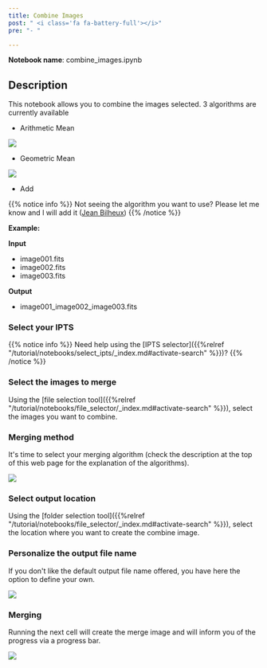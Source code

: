 ```yaml
---
title: Combine Images
post: " <i class='fa fa-battery-full'></i>"
pre: "- "

---
```


**Notebook name**: combine_images.ipynb

## Description

This notebook allows you to combine the images selected. 3 algorithms are currently
available

 * Arithmetic Mean
 
<img src='/tutorial/notebooks/combine_images/images/arithmetic_mean.png' />
 
 * Geometric Mean

<img src='/tutorial/notebooks/combine_images/images/geometric_mean.png' />

 * Add
 
{{% notice info %}}
Not seeing the algorithm you want to use? Please let me know and I will add it (<a href="/en/credits#jean_bilheux">Jean Bilheux</a>)
{{% /notice %}}
 
**Example:**

**Input**

 * image001.fits
 * image002.fits
 * image003.fits

**Output**

 * image001_image002_image003.fits

### Select your IPTS

{{% notice info %}}
Need help using the [IPTS selector]({{%relref "/tutorial/notebooks/select_ipts/_index.md#activate-search" %}})?
{{% /notice %}}

### Select the images to merge

Using the [file selection tool]({{%relref "/tutorial/notebooks/file_selector/_index.md#activate-search" %}}), select 
the images you want to combine. 

### Merging method

It's time to select your merging algorithm (check the description at the top of this web page for
the explanation of the algorithms). 

<img src='/tutorial/notebooks/combine_images/images/merging_methods.png' />

### Select output location

Using the [folder selection tool]({{%relref "/tutorial/notebooks/file_selector/_index.md#activate-search" %}}), select 
the location where you want to create the combine image.

### Personalize the output file name

If you don't like the default output file name offered, you have here the option to define
your own.

<img src='/tutorial/notebooks/combine_images/images/output_filename.png' />

### Merging

Running the next cell will create the merge image and will inform you of the progress via a progress bar. 

<img src='/tutorial/notebooks/combine_images/images/merging_in_progress.png' />
